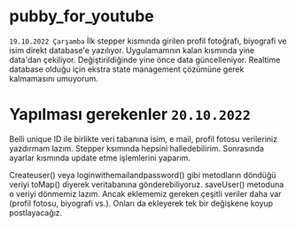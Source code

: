 # pubby_for_youtube
`19.10.2022 Çarşamba`
İlk stepper kısmında girilen profil fotoğrafı, biyografi ve isim direkt database'e yazılıyor. Uygulamamnın kalan kısmında yine data'dan çekiliyor. Değiştirildiğinde yine önce data güncelleniyor. Realtime database olduğu için ekstra state management çözümüne gerek kalmamasını umuyorum.


# Yapılması gerekenler `20.10.2022`
Belli unique ID ile birlikte veri tabanına isim, e mail, profil fotosu verileriniz yazdırmam lazım. Stepper ksımında hepsini halledebilirim. Sonrasında ayarlar kısmında update etme işlemlerini yaparım.

Createuser() veya loginwithemailandpassword() gibi metodların döndüğü veriyi toMap() diyerek veritabanına gönderebiliyoruz. saveUser() metoduna o veriyi dönmemiz lazım. Ancak eklememiz gereken çeşitli veriler daha var (profil fotosu, biyografi vs.). Onları da ekleyerek tek bir değişkene koyup postlayacağız. 